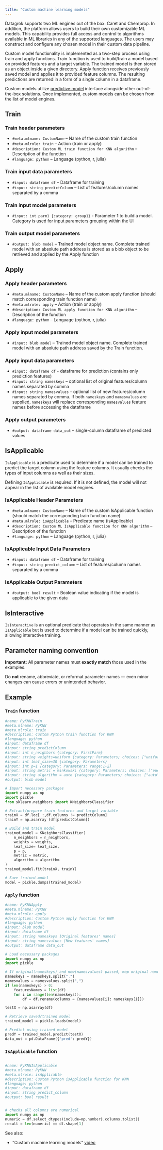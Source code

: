 ```yaml
---
title: "Custom machine learning models"
---
```


Datagrok supports two ML engines out of the box: Caret and Chemprop. In addition, the platform allows users to build
their own customizable ML models. This capability provides full access and control to algorithms available in ML
libraries in any of the [supported languages](../compute/compute.md#functions-and-cross-language-support). The users may construct and
configure any chosen model in their custom data pipeline.

Custom model functionality is implemented as a two-step process using train and apply functions. Train function is used
to build/train a model based on provided features and a target variable. The trained model is then stored as an object
inside a given directory. Apply function receives previously saved model and applies it to provided feature columns. The
resulting predictions are returned in a form of a single column in a dataframe.

Custom models utilize [predictive model](learn.md) interface alongside other out-of-the-box solutions.
Once implemented, custom models can be chosen from the list of model engines.

## Train

### Train header parameters

* `#meta.mlname: CustomName` – Name of the custom train function
* `#meta.mlrole: train` – Action (train or apply)
* `#description: Custom ML train function for KNN algorithm` – Description of the function
* `#language: python` – Language (python, r, julia)

### Train input data parameters

* `#input: dataframe df` – Dataframe for training
* `#input: string predictColumn` – List of features/column names separated by a comma

### Train input model parameters

* `#input: int parm1 {category: group1}` - Parameter 1 to build a model. Category is used for input parameters grouping
  within the UI

### Train output model parameters

* `#output: blob model` – Trained model object name. Complete trained model with an absolute path address is stored
  as a blob object to be retrieved and applied by the Apply function

## Apply

### Apply header parameters

* `#meta.mlname: CustomName` – Name of the custom apply function (should match corresponding train function name)
* `#meta.mlrole: apply` – Action (train or apply)
* `#description: Custom ML apply function for KNN algorithm` – Description of the function
* `#language: python` – Language (python, r, julia)

### Apply input model parameters

* `#input: blob model` – Trained model object name. Complete trained model with an absolute path address saved by the
  Train function.

### Apply input data parameters

* `#input: dataframe df` - dataframe for prediction (contains only prediction features)
* `#input: string nameskeys` – optional list of original features/column names separated by comma
* `#input: string namesvalues` – optional list of new features/column names separated by comma. If both `nameskeys`
  and `namesvalues` are supplied, `nameskeys` will replace corresponding `namesvalues` feature names before accessing the
  dataframe

### Apply output parameters

* `#output: dataframe data_out` – single-column dataframe of predicted values

## IsApplicable

`IsApplicable` is a predicate used to determine if a model can be trained to predict the target column using the feature columns. It usually checks the types of input columns as well as their sizes.

Defining `IsApplicable` is required. If it is not defined, the model will not appear in the list of available model engines.

### IsApplicable Header Parameters

* `#meta.mlname: CustomName` – Name of the custom IsApplicable function (should match the corresponding train function name)
* `#meta.mlrole: isApplicable` – Predicate name (isApplicable)
* `#description: Custom ML IsApplicable function for KNN algorithm` – Description of the function
* `#language: python` – Language (python, r, julia)

### IsApplicable Input Data Parameters

* `#input: dataframe df` – Dataframe for training
* `#input: string predict_column` – List of features/column names separated by a comma

### IsApplicable Output Parameters

* `#output: bool result` – Boolean value indicating if the model is applicable to the given data

## IsInteractive

`IsInteractive` is an optional predicate that operates in the same manner as `IsApplicable` but is used to determine if a model can be trained quickly, allowing interactive training.

## Parameter naming convention

**Important:**
All parameter names must **exactly match** those used in the examples.

Do **not** rename, abbreviate, or reformat parameter names — even minor changes can cause errors or unintended behavior.

## Example

### `Train` function

```python
#name: PyKNNTrain
#meta.mlname: PyKNN
#meta.mlrole: train
#description: Custom Python train function for KNN
#language: python
#input: dataframe df
#input: string predictColumn
#input: int n_neighbors {category: FirstParm}
#input: string weights=uniform {category: Parameters; choices: ["uniform", "distance"]}
#input: int leaf_size=30 {category: Parameters}
#input: int p=1 {category: Parameters; range:1-2}
#input: string metric = minkowski {category: Parameters; choices: ["euclidean", "manhattan", "chebyshev", "minkowski"]}
#input: string algorithm = auto {category: Parameters; choices: ["auto","ball_tree", "kd_tree", "brute"]}
#output: blob model

# Import necessary packages
import numpy as np
import pickle
from sklearn.neighbors import KNeighborsClassifier

# Extract/prepare train features and target variable
trainX = df.loc[ :,df.columns != predictColumn]
trainY = np.asarray (df[predictColumn])

# Build and train model
trained_model = KNeighborsClassifier(
    n_neighbors = n_neighbors,
    weights = weights,
    leaf_size= leaf_size,
    p = p,
    metric = metric,
    algorithm = algorithm
)
trained_model.fit(trainX, trainY)

# Save trained model
model = pickle.dumps(trained_model)
```

### `Apply` function

```python
#name: PyKNNApply
#meta.mlname: PyKNN
#meta.mlrole: apply
#description: Custom Python apply function for KNN
#language: python
#input: blob model
#input: dataframe df
#input: string nameskeys [Original features' names]
#input: string namesvalues [New features' names]
#output: dataframe data_out

# Load necessary packages
import numpy as np
import pickle

# If original(nameskeys) and new(namesvalues) passed, map original names to new
nameskeys = nameskeys.split(",")
namesvalues = namesvalues.split(",")
if len(nameskeys) > 0:
    featuresNames = list(df)
    for i in range(len(nameskeys)):
        df = df.rename(columns = {namesvalues[i]: nameskeys[i]})

testX = np.asarray(df)

# Retrieve saved/trained model
trained_model = pickle.loads(model)

# Predict using trained model
predY = trained_model.predict(testX)
data_out = pd.DataFrame({'pred': predY})
```

### `IsApplicable` function


```python

#name: PyKNNIsApplicable
#meta.mlname: PyKNN
#meta.mlrole: isApplicable
#description: Custom Python isApplicable function for KNN
#language: python
#input: dataframe df
#input: string predict_column
#output: bool result


# checks all columns are numerical
import numpy as np
numeric = df.select_dtypes(include=np.number).columns.tolist()
result = len(numeric) == df.shape[1]

```


See also:

* "Custom machine learning models" [video](https://www.youtube.com/watch?v=G66MN30ZPGQ)
